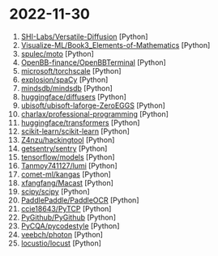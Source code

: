# 2022-11-30

1. [SHI-Labs/Versatile-Diffusion](https://github.com/SHI-Labs/Versatile-Diffusion "Versatile Diffusion: Text, Images and Variations All in One Diffusion Model, 2022") [Python]
2. [Visualize-ML/Book3_Elements-of-Mathematics](https://github.com/Visualize-ML/Book3_Elements-of-Mathematics "Book_3_《数学要素》 | 鸢尾花书：从加减乘除到机器学习；本册有，583幅图，136个代码文件，其中24个Streamlit App；状态：清华社五审五校中；Github稿件基本稳定，欢迎提意见，会及时修改") [Python]
3. [spulec/moto](https://github.com/spulec/moto "A library that allows you to easily mock out tests based on AWS infrastructure.") [Python]
4. [OpenBB-finance/OpenBBTerminal](https://github.com/OpenBB-finance/OpenBBTerminal "Investment Research for Everyone, Anywhere.") [Python]
5. [microsoft/torchscale](https://github.com/microsoft/torchscale "Transformers at any scale") [Python]
6. [explosion/spaCy](https://github.com/explosion/spaCy "💫 Industrial-strength Natural Language Processing (NLP) in Python") [Python]
7. [mindsdb/mindsdb](https://github.com/mindsdb/mindsdb "In-Database Machine Learning") [Python]
8. [huggingface/diffusers](https://github.com/huggingface/diffusers "🤗 Diffusers: State-of-the-art diffusion models for image and audio generation in PyTorch") [Python]
9. [ubisoft/ubisoft-laforge-ZeroEGGS](https://github.com/ubisoft/ubisoft-laforge-ZeroEGGS "All about ZeroEggs publication ( https://arxiv.org/abs/2209.07556 )") [Python]
10. [charlax/professional-programming](https://github.com/charlax/professional-programming "A collection of learning resources for curious software engineers") [Python]
11. [huggingface/transformers](https://github.com/huggingface/transformers "🤗 Transformers: State-of-the-art Machine Learning for Pytorch, TensorFlow, and JAX.") [Python]
12. [scikit-learn/scikit-learn](https://github.com/scikit-learn/scikit-learn "scikit-learn: machine learning in Python") [Python]
13. [Z4nzu/hackingtool](https://github.com/Z4nzu/hackingtool "ALL IN ONE Hacking Tool For Hackers") [Python]
14. [getsentry/sentry](https://github.com/getsentry/sentry "Developer-first error tracking and performance monitoring") [Python]
15. [tensorflow/models](https://github.com/tensorflow/models "Models and examples built with TensorFlow") [Python]
16. [Tanmoy741127/lumi](https://github.com/Tanmoy741127/lumi "Lumi is an nano framework to convert your python functions into a REST API without any extra headache.") [Python]
17. [comet-ml/kangas](https://github.com/comet-ml/kangas "Explore multimedia datasets at scale") [Python]
18. [xfangfang/Macast](https://github.com/xfangfang/Macast "Macast is a cross-platform application which using mpv as DLNA Media Renderer.") [Python]
19. [scipy/scipy](https://github.com/scipy/scipy "SciPy library main repository") [Python]
20. [PaddlePaddle/PaddleOCR](https://github.com/PaddlePaddle/PaddleOCR "Awesome multilingual OCR toolkits based on PaddlePaddle (practical ultra lightweight OCR system, support 80+ languages recognition, provide data annotation and synthesis tools, support training and deployment among server, mobile, embedded and IoT devices)") [Python]
21. [ccie18643/PyTCP](https://github.com/ccie18643/PyTCP "PyTCP is a fully functional TCP/IP stack written in Python. It supports TCP stream-based transport with reliable packet delivery based on a sliding window mechanism and basic congestion control. It also supports IPv6/ICMPv6 protocols with SLAAC address configuration. It operates as a user space program attached to the Linux TAP interface.") [Python]
22. [PyGithub/PyGithub](https://github.com/PyGithub/PyGithub "Typed interactions with the GitHub API v3") [Python]
23. [PyCQA/pycodestyle](https://github.com/PyCQA/pycodestyle "Simple Python style checker in one Python file") [Python]
24. [veebch/photon](https://github.com/veebch/photon "A DIY incident light meter") [Python]
25. [locustio/locust](https://github.com/locustio/locust "Scalable load testing tool written in Python") [Python]
